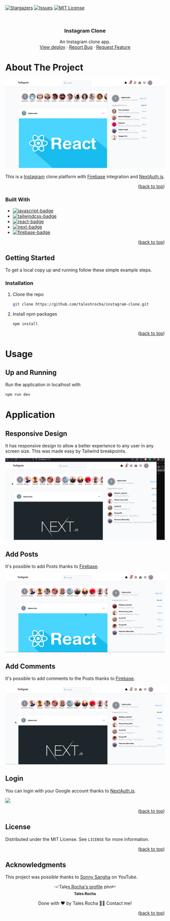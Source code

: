 <a name="readme-top"></a>

[![Stargazers][stars-shield]][stars-url]
[![Issues][issues-shield]][issues-url]
[![MIT License][license-shield]][license-url]

<!-- PROJECT LOGO -->
<br />
<div align="center">

<H3 align="center">Instagram Clone</h3>

  <p align="center">
  An Instagram clone app.
    <br />
    <a href="https://instagram-clone-ec7xfmmbz-taleshrochaz-gmailcom.vercel.app/">View deploy</a>
    ·
    <a href="https://github.com/taleshrocha/instagram-clone/issues">Report Bug</a>
    ·
    <a href="https://github.com/taleshrocha/instagram-clone/issues">Request Feature</a>
  </p>
</div>

# About The Project

![](./images/front.png)

This is a <a href="https://www.instagram.com">Instagram</a> clone platform with <a href="https://firebase.google.com/">Firebase</a> integration
and <a href="https://next-auth.js.org/">NextAuth.js</a>.

<p align="right">(<a href="#readme-top">back to top</a>)</p>

### Built With

- [![javascript-badge]][javascript-url]
- [![tailwindcss-badge]][tailwindcss-url]
- [![react-badge]][react-url]
- [![next-badge]][next-url]
- [![firebase-badge]][firebase-url]

<p align="right">(<a href="#readme-top">back to top</a>)</p>

## Getting Started

To get a local copy up and running follow these simple example steps.

### Installation

1. Clone the repo
   ```sh
   git clone https://github.com/taleshrocha/instagram-clone.git
   ```
2. Install npm packages
   ```sh
   npm install
   ```

<p align="right">(<a href="#readme-top">back to top</a>)</p>

# Usage

## Up and Running

Run the application in localhost with

```sh
npm run dev
```

# Application

## Responsive Design

It has responsive design to allow a better experience to any user in any screen size. This was made easy by Tailwind breakpoints.

![](./images/responsive.gif)

## Add Posts

It's possible to add Posts thanks to <a href="https://firebase.google.com/">Firebase</a>.

![](./images/post.gif)

## Add Comments

It's possible to add comments to the Posts thanks to <a href="https://firebase.google.com/">Firebase</a>.

![](./images/comment.gif)

## Login

You can login with your Google account thanks to <a href="https://next-auth.js.org/">NextAuth.js</a>.

![](./images/login.gif)

<p align="right">(<a href="#readme-top">back to top</a>)</p>

## License

Distributed under the MIT License. See `LICENSE` for more information.

<p align="right">(<a href="#readme-top">back to top</a>)</p>

## Acknowledgments

This project was possible thanks to [Sonny Sangha](https://www.youtube.com/watch?v=6fNy0iD3hsk&t=1s) on YouTube.

<div align="center">
<a href="https://github.com/taleshrocha">
 <img style="border-radius: 50%;" src="https://github.com/taleshrocha.png" width="100px;" alt="Tales Rocha's profile photo"/>
 <br />
 <sub><b>Tales Rocha</b></sub></a>

Done with ❤️ by Tales Rocha 👋🏽 Contact me!

<p align="right">(<a href="#readme-top">back to top</a>)</p>

[contributors-shield]: https://img.shields.io/github/contributors/taleshrocha/move-it.svg?style=for-the-badge
[contributors-url]: https://github.com/taleshrocha/move-it/graphs/contributors
[forks-shield]: https://img.shields.io/github/forks/taleshrocha/move-it.svg?style=for-the-badge
[forks-url]: https://github.com/taleshrocha/move-it/network/members
[stars-shield]: https://img.shields.io/github/stars/taleshrocha/move-it.svg?style=for-the-badge
[stars-url]: https://github.com/taleshrocha/move-it/stargazers
[issues-shield]: https://img.shields.io/github/issues/taleshrocha/move-it.svg?style=for-the-badge
[issues-url]: https://github.com/taleshrocha/move-it/issues
[license-shield]: https://img.shields.io/github/license/taleshrocha/move-it.svg?style=for-the-badge
[license-url]: https://github.com/taleshrocha/move-it/blob/master/LICENSE.txt
[linkedin-shield]: https://img.shields.io/badge/-LinkedIn-black.svg?style=for-the-badge&logo=linkedin&colorB=555
[linkedin-url]: https://linkedin.com/in/linkedin_username
[next-badge]: https://img.shields.io/badge/next.js-000000?style=for-the-badge&logo=nextdotjs&logocolor=white
[next-url]: https://nextjs.org/
[vite-badge]: https://img.shields.io/badge/vite-20232a?style=for-the-badge&logo=vite
[vite-url]: https://vitejs.dev/
[react-badge]: https://img.shields.io/badge/react-20232a?style=for-the-badge&logo=react&logocolor=61dafb
[react-url]: https://reactjs.org/
[tailwindcss-badge]: https://img.shields.io/badge/tailwind%20css-20232A?style=for-the-badge&logo=tailwindcss
[tailwindcss-url]: https://tailwindcss.com/
[sanity-badge]: https://img.shields.io/badge/sanity-20232A?style=for-the-badge&logo=sanity
[sanity-url]: https://www.sanity.io/
[typescript-badge]: https://img.shields.io/badge/typescript-20232A?style=for-the-badge&logo=typescript
[typescript-url]: https://www.typescriptlang.org/
[javascript-badge]: https://img.shields.io/badge/javascript-20232A?style=for-the-badge&logo=javascript
[javascript-url]: https://www.javascript.com/
[firebase-badge]: https://img.shields.io/badge/firebase-20232A?style=for-the-badge&logo=firebase
[firebase-url]: https://firebase.google.com/
